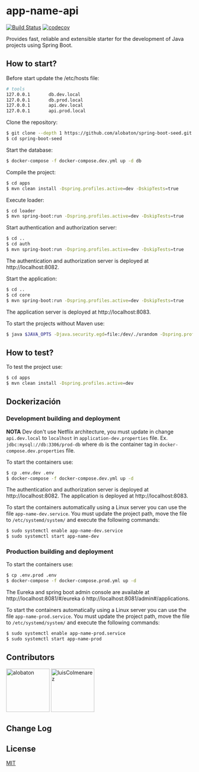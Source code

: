 # app-name-api

[![Build Status](https://travis-ci.org/alobaton/spring-boot-seed.svg?branch=master)](https://travis-ci.org/alobaton/spring-boot-seed)
[![codecov](https://codecov.io/gh/alobaton/spring-boot-seed/branch/master/graph/badge.svg)](https://codecov.io/gh/alobaton/spring-boot-seed)

Provides fast, reliable and extensible starter for the development of Java projects using Spring Boot.

## How to start?

Before start update the /etc/hosts file:

```bash
# tools
127.0.0.1       db.dev.local
127.0.0.1       db.prod.local
127.0.0.1       api.dev.local
127.0.0.1       api.prod.local
```
Clone the repository:
```bash
$ git clone --depth 1 https://github.com/alobaton/spring-boot-seed.git
$ cd spring-boot-seed
```

Start the database:
```bash
$ docker-compose -f docker-compose.dev.yml up -d db
```

Compile the project:
```bash
$ cd apps
$ mvn clean install -Dspring.profiles.active=dev -DskipTests=true
```

Execute loader:
```bash
$ cd loader
$ mvn spring-boot:run -Dspring.profiles.active=dev -DskipTests=true
```

Start authentication and authorization server:
```bash
$ cd ..
$ cd auth
$ mvn spring-boot:run -Dspring.profiles.active=dev -DskipTests=true
```
The authentication and authorization server is deployed at http://localhost:8082.

Start the application:
```bash
$ cd ..
$ cd core
$ mvn spring-boot:run -Dspring.profiles.active=dev -DskipTests=true
```
The application server is deployed at http://localhost:8083.

To start the projects without Maven use:
```bash
$ java $JAVA_OPTS -Djava.security.egd=file:/dev/./urandom -Dspring.profiles.active=dev -DskipTests=true -jar /app.jar
```

## How to test?

To test the project use:
```bash
$ cd apps
$ mvn clean install -Dspring.profiles.active=dev
```

## Dockerización


### Development building and deployment

__NOTA__ Dev don't use Netflix architecture, you must update in change `api.dev.local` to `localhost` in `application-dev.properties` file. Ex. `jdbc:mysql://db:3306/prod-db` where `db` is the container tag in `docker-compose.dev.properties` file.

To start the containers use:
```bash
$ cp .env.dev .env
$ docker-compose -f docker-compose.dev.yml up -d
```

The authentication and authorization server is deployed at http://localhost:8082. The application is deployed at http://localhost:8083.

To start the containers automatically using a Linux server you can use the file `app-name-dev.service`. You must update the project path, move the file to `/etc/systemd/system/` and execute the following commands:
```bash
$ sudo systemctl enable app-name-dev.service
$ sudo systemctl start app-name-dev
```

### Production building and deployment

To start the containers use:
```bash
$ cp .env.prod .env
$ docker-compose -f docker-compose.prod.yml up -d
```

The Eureka and spring boot admin console are available at http://localhost:8081/#/eureka ó http://localhost:8081/admin#/applications.

To start the containers automatically using a Linux server you can use the file `app-name-prod.service`. You must update the project path, move the file to `/etc/systemd/system/` and execute the following commands:
```bash
$ sudo systemctl enable app-name-prod.service
$ sudo systemctl start app-name-prod
```

## Contributors

[<img alt="alobaton" src="https://avatars1.githubusercontent.com/u/9356067?s=460&v=4" width="117">](https://github.com/alobaton)
[<img alt="luisColmenarez" src="https://avatars0.githubusercontent.com/u/16671391?s=400&v=4" width="117">](https://github.com/LuisColmenarez)

## Change Log

## License

[MIT](https://github.com/alobaton/sprin-boot-seed/blob/master/LICENSE)
